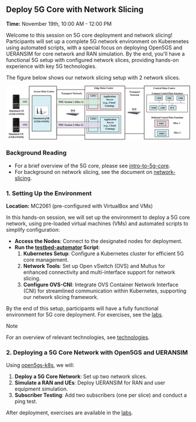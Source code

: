 ## **Deploy 5G Core with Network Slicing**  
**Time:** November 19th, 10:00 AM - 12:00 PM  

Welcome to this session on 5G core deployment and network slicing! Participants will set up a complete 5G network environment on Kuberenetes using automated scripts, with a special focus on deploying Open5GS and UERANSIM for core network and RAN simulation. By the end, you'll have a functional 5G setup with configured network slices, providing hands-on experience with key 5G technologies.

The figure below shows our network slicing setup with 2 network slices.

![slicing-setup](images/slicing-november-2024.png)

### **Background Reading**
- For a brief overview of the 5G core, please see [intro-to-5g-core](intro-to-5g-core.md).
- For background on network slicing, see the document on [network-slicing](network-slicing.md).

### **1. Setting Up the Environment**  
**Location:** MC2061 (pre-configured with VirtualBox and VMs)

In this hands-on session, we will set up the environment to deploy a 5G core network, using pre-loaded virtual machines (VMs) and automated scripts to simplify configuration:

- **Access the Nodes**: Connect to the designated nodes for deployment.
- **Run the [testbed-automator](https://github.com/niloysh/testbed-automator) Script**:
    1. **Kubernetes Setup**: Configure a Kubernetes cluster for efficient 5G core management.
    2. **Network Tools**: Set up Open vSwitch (OVS) and Multus for enhanced connectivity and multi-interface support for network slicing.
    3. **Configure OVS-CNI**: Integrate OVS Container Network Interface (CNI) for streamlined communication within Kubernetes, supporting our network slicing framework.

By the end of this setup, participants will have a fully functional environment for 5G core deployment. For exercises, see the [labs](https://github.com/niloysh/testbed-automator/blob/main/labs/lab1/lab1.md).

> [!NOTE] 
> For an overview of relevant technologies, see [technologies](technologies.md).

### **2. Deploying a 5G Core Network with Open5GS and UERANSIM**

Using [open5gs-k8s](https://github.com/niloysh/open5gs-k8s), we will:

1. **Deploy a 5G Core Network**: Set up two network slices.
2. **Simulate a RAN and UEs**: Deploy UERANSIM for RAN and user equipment simulation.
3. **Subscriber Testing**: Add two subscribers (one per slice) and conduct a ping test.

After deployment, exercises are available in the [labs](https://github.com/niloysh/open5gs-k8s/blob/main/labs/lab1/lab1.md).
